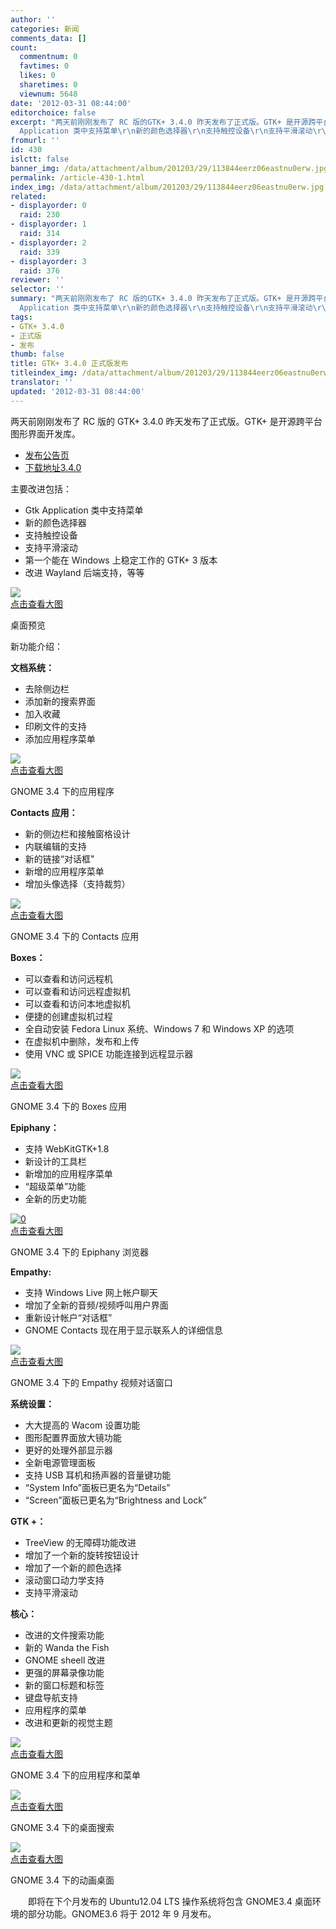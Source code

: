 ```yaml
---
author: ''
categories: 新闻
comments_data: []
count:
  commentnum: 0
  favtimes: 0
  likes: 0
  sharetimes: 0
  viewnum: 5648
date: '2012-03-31 08:44:00'
editorchoice: false
excerpt: "两天前刚刚发布了 RC 版的GTK+ 3.4.0 昨天发布了正式版。GTK+ 是开源跨平台图形界面开发库。\r\n\r\n发布公告页\r\n下载地址3.4.0\r\n\r\n主要改进包括：\r\n\r\nGtk
  Application 类中支持菜单\r\n新的颜色选择器\r\n支持触控设备\r\n支持平滑滚动\r\n ..."
fromurl: ''
id: 430
islctt: false
banner_img: /data/attachment/album/201203/29/113844eerz06eastnu0erw.jpg
permalink: /article-430-1.html
index_img: /data/attachment/album/201203/29/113844eerz06eastnu0erw.jpg
related:
- displayorder: 0
  raid: 230
- displayorder: 1
  raid: 314
- displayorder: 2
  raid: 339
- displayorder: 3
  raid: 376
reviewer: ''
selector: ''
summary: "两天前刚刚发布了 RC 版的GTK+ 3.4.0 昨天发布了正式版。GTK+ 是开源跨平台图形界面开发库。\r\n\r\n发布公告页\r\n下载地址3.4.0\r\n\r\n主要改进包括：\r\n\r\nGtk
  Application 类中支持菜单\r\n新的颜色选择器\r\n支持触控设备\r\n支持平滑滚动\r\n ..."
tags:
- GTK+ 3.4.0
- 正式版
- 发布
thumb: false
title: GTK+ 3.4.0 正式版发布
titleindex_img: /data/attachment/album/201203/29/113844eerz06eastnu0erw.jpg
translator: ''
updated: '2012-03-31 08:44:00'
---
```


两天前刚刚发布了 RC 版的 GTK+ 3.4.0 昨天发布了正式版。GTK+ 是开源跨平台图形界面开发库。


* [发布公告页](http://lwn.net/Articles/488803/)
* [下载地址3.4.0](http://ftp.gnome.org/pub/GNOME/sources/gtk+/3.4/)


主要改进包括：


* Gtk Application 类中支持菜单
* 新的颜色选择器
* 支持触控设备
* 支持平滑滚动
* 第一个能在 Windows 上稳定工作的 GTK+ 3 版本
* 改进 Wayland 后端支持，等等


[![](/data/attachment/album/201203/29/113844eerz06eastnu0erw.jpg)  
点击查看大图](https://img.linux.net.cn/data/attachment/album/201203/29/113844eerz06eastnu0erw.jpg)


桌面预览


新功能介绍：


**文档系统：**


* 去除侧边栏
* 添加新的搜索界面
* 加入收藏
* 印刷文件的支持
* 添加应用程序菜单


[![](/data/attachment/album/201203/29/1138440z77t43z6bsmw7sk.jpg)  
点击查看大图](https://img.linux.net.cn/data/attachment/album/201203/29/1138440z77t43z6bsmw7sk.jpg)


GNOME 3.4 下的应用程序


**Contacts 应用：**


* 新的侧边栏和接触窗格设计
* 内联编辑的支持
* 新的链接“对话框"
* 新增的应用程序菜单
* 增加头像选择（支持裁剪）


[![](/data/attachment/album/201203/29/113846yzq229sr9xugnuyu.jpg)  
点击查看大图](https://img.linux.net.cn/data/attachment/album/201203/29/113846yzq229sr9xugnuyu.jpg)


GNOME 3.4 下的 Contacts 应用


**Boxes：**


* 可以查看和访问远程机
* 可以查看和访问远程虚拟机
* 可以查看和访问本地虚拟机
* 便捷的创建虚拟机过程
* 全自动安装 Fedora Linux 系统、Windows 7 和 Windows XP 的选项
* 在虚拟机中删除，发布和上传
* 使用 VNC 或 SPICE 功能连接到远程显示器


[![](/data/attachment/album/201203/29/11384845nfnfffzfzgvnjf.jpg)  
点击查看大图](https://img.linux.net.cn/data/attachment/album/201203/29/11384845nfnfffzfzgvnjf.jpg)


GNOME 3.4 下的 Boxes 应用


**Epiphany：**


* 支持 WebKitGTK+1.8
* 新设计的工具栏
* 新增加的应用程序菜单
* “超级菜单”功能
* 全新的历史功能


[![0](/data/attachment/album/201203/29/113848z21m1o553lz1m1li.jpg)  
点击查看大图](https://img.linux.net.cn/data/attachment/album/201203/29/113848z21m1o553lz1m1li.jpg)


GNOME 3.4 下的 Epiphany 浏览器


**Empathy:**


* 支持 Windows Live 网上帐户聊天
* 增加了全新的音频/视频呼叫用户界面
* 重新设计帐户“对话框”
* GNOME Contacts 现在用于显示联系人的详细信息


[![](/data/attachment/album/201203/29/11385165vlnvaa6yubya86.jpg)  
点击查看大图](https://img.linux.net.cn/data/attachment/album/201203/29/11385165vlnvaa6yubya86.jpg)


GNOME 3.4 下的 Empathy 视频对话窗口


**系统设置：**


* 大大提高的 Wacom 设置功能
* 图形配置界面放大镜功能
* 更好的处理外部显示器
* 全新电源管理面板
* 支持 USB 耳机和扬声器的音量键功能
* “System Info”面板已更名为“Details”
* “Screen”面板已更名为“Brightness and Lock”


**GTK +：**


* TreeView 的无障碍功能改进
* 增加了一个新的旋转按钮设计
* 增加了一个新的颜色选择
* 滚动窗口动力学支持
* 支持平滑滚动


**核心：**


* 改进的文件搜索功能
* 新的 Wanda the Fish
* GNOME sheell 改进
* 更强的屏幕录像功能
* 新的窗口标题和标签
* 键盘导航支持
* 应用程序的菜单
* 改进和更新的视觉主题


[![](/data/attachment/album/201203/29/11385396ynhe9vn9491zq9.jpg)  
点击查看大图](https://img.linux.net.cn/data/attachment/album/201203/29/11385396ynhe9vn9491zq9.jpg)


GNOME 3.4 下的应用程序和菜单


[![](/data/attachment/album/201203/29/113855d27iiafx1pop5ooo.jpg)  
点击查看大图](https://img.linux.net.cn/data/attachment/album/201203/29/113855d27iiafx1pop5ooo.jpg)


GNOME 3.4 下的桌面搜索


[![](/data/attachment/album/201203/29/113857m0t6bad2dmj0zujb.jpg)  
点击查看大图](https://img.linux.net.cn/data/attachment/album/201203/29/113857m0t6bad2dmj0zujb.jpg)


GNOME 3.4 下的动画桌面


　　即将在下个月发布的 Ubuntu12.04 LTS 操作系统将包含 GNOME3.4 桌面环境的部分功能。GNOME3.6 将于 2012 年 9 月发布。